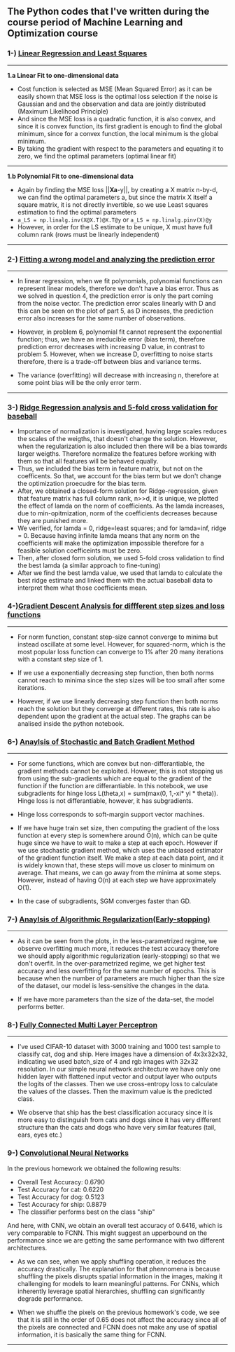 ## The Python codes that I've written during the course period of Machine Learning and Optimization course
### 1-) [Linear Regression and Least Squares](./1-LinearRegression/hw1_coding.ipynb)
***
**1.a Linear Fit to one-dimensional data** 
* Cost function is selected as MSE (Mean Squared Error) as it can be easily
shown that MSE loss is the optimal loss selection if the noise is Gaussian and
and the observation and data are jointly distributed (Maximum Likelihood Principle)
* And since the MSE loss is a quadratic function, it is also convex, and since it is
convex function, its first gradient is enough to find the global minimum, since 
for a convex function, the local minimum is the global minimum.
* By taking the gradient with respect to the parameters and equating it to zero,
we find the optimal parameters (optimal linear fit)
***
**1.b Polynomial Fit to one-dimensional data**
* Again by finding the MSE loss ||**Xa**-y||, by creating a X matrix n-by-d, we
can find the optimal parameters a, but since the matrix X itself a square matrix,
it is not directly invertible, so we use Least squares estimation to find the
optimal parameters
* `a_LS = np.linalg.inv(X@X.T)@X.T@y` or `a_LS = np.linalg.pinv(X)@y`
* However, in order for the LS estimate to be unique, X must have full column rank (rows must be linearly independent)
***

### 2-) [Fitting a wrong model and analyzing the prediction error](./2-PredictionError/hw2_coding.ipynb)
***
* In linear regression, when we fit polynomials, polynomial functions can represent linear models, therefore we don't have a bias error. Thus as we solved in question 4, the prediction error is only the part coming from the noise vector. The prediction error scales linearly with D and this can be seen on the plot of part 5, as D increases, the prediction error also increases for the same number of observations.

* However, in problem 6, polynomial fit cannot represent the exponential function; thus, we have an irreducible error (bias term), therefore prediction error decreases with increasing D value, in contrast to problem 5. However, when we increase D, overfitting to noise starts therefore, there is a trade-off between bias and variance terms.

* The variance (overfitting) will decrease with increasing n, therefore at some point bias will be the only error term.
***
### 3-) [Ridge Regression analysis and 5-fold cross validation for baseball](./3-RidgeRegCrossVal/hw3_me.ipynb)

* Importance of normalization is investigated, having large scales reduces the scales of the weigths, that doesn't change the solution. However, when the regularization is also included then there will be a bias towards larger weigths. Therefore normalize the features before working with them so that all features will be behaved equally.
* Thus, we included the bias term in feature matrix, but not on the coefficents. So that, we account for the bias term but we don't change the optimization proecudre for the bias term.
* After, we obtained a closed-form solution for Ridge-regression, given that feature matrix has full column rank, n>>d, it is unique, we plotted the effect of lamda on the  norm of coefficients. As the lamda increases, due to min-opitmization, norm of the coefficients decreases because they are punished more.
* We verified, for lamda = 0, ridge=least squares; and for lamda=inf, ridge = 0. Because having infinite lamda means that any norm on the coefficients will make the optimization impossible therefore for a feasible solution coefficeints must be zero.
* Then, after closed form solution, we used 5-fold cross validation to find the best lamda (a similar approach to fine-tuning)
* After we find the best lamda value, we used that lamda to calculate the best ridge estimate and linked them with the actual baseball data to interpret them what those coefficients mean.

### 4-)[Gradient Descent Analysis for diffferent step sizes and loss functions](./4-GradientDescentAnalysis/hw4.ipynb)
***
* For norm function, constant step-size cannot converge to minima but instead oscillate at some level. However, for squared-norm, which is the most popular loss function can converge to 1% after 20 many iterations with a constant step size of 1.

* If we use a exponentially decreasing step function, then both norms cannot reach to minima since the step sizes will be too small after some iterations.

* However, if we use linearly decreasing step function then both norms reach the solution but they converge at different rates, this rate is also dependent upon the gradient at the actual step. The graphs can be analised inside the python notebook.

### 6-) [Anaylsis of Stochastic and Batch Gradient Method](./6-StochasticGradientMethod/hw6_v2.ipynb)
***
* For some functions, which are convex but non-differantiable, the gradient methods cannot be exploited. However, this is not stopping us from using the sub-gradients which are equal to the gradient of the function if the function are differantiable. In this notebook, we use subgradients for hinge loss L(theta,x) = sum(max(0, 1,-xi* yi * theta)). Hinge loss is not differantiable, however, it has subgradients.

* Hinge loss corresponds to soft-margin support vector machines.

* If we have huge train set size, then computing the gradient of the loss function at every step is somewhere around O(n), which can be quite huge since we have to wait to make a step at each epoch. However if we use stochastic gradient method, which uses the unbiased estimator of the gradient function itself. We make a step at each data point, and it is widely known that, these steps will move us closer to minimum on average. That means, we can go away from the minima at some steps. However, instead of having O(n) at each step we have approximately O(1).

* In the case of subgradients, SGM converges faster than GD.

### 7-) [Anaylsis of Algorithmic Regularization(Early-stopping)](./8-EarlyStopping/logistic_regression_with_early_stopping.ipynb)
***
* As it can be seen from the plots, in the less-parametrized regime, we observe overfitting much more, it reduces the test accuracy therefore we should apply algorithmic regularization (early-stopping) so that we don't overfit. In the over-parametrized regime, we get higher test accuracy and less overfitting for the same number of epochs. This is because when the number of parameters are much higher than the size of the dataset, our model is less-sensitive the changes in the data.

* If we have more parameters than the size of the data-set, the model performs better.

### 8-) [Fully Connected Multi Layer Perceptron](./10-FullyConnectedNN/neural_networks_pytorch.ipynb)
***
* I've used CIFAR-10 dataset with 3000 training and 1000 test sample to classify cat, dog and ship. Here images have a dimension of 4x3x32x32, indicating we used batch_size of 4 and rgb images with 32x32 resolution. In our simple neural network architecture we have only one hidden layer with flattened input vector and output layer who outputs the logits of the classes. Then we use cross-entropy loss to calculate the values of the classes. Then the maximum value is the predicted class.

* We observe that ship has the best classification accuracy since it is more easy to distinguish from cats and dogs since it has very different structure than the cats and dogs who have very similar features (tail, ears, eyes etc.)

### 9-) [Convolutional Neural Networks](./11-ConvolutionalNeuralNetworks/cnn.ipynb)
In the previous homework we obtained the following results:
-   Overall Test Accuracy: 0.6790
-   Test Accuracy for cat: 0.6220
-   Test Accuracy for dog: 0.5123
-   Test Accuracy for ship: 0.8879
-   The classifier performs best on the class "ship"

And here, with CNN, we obtain an overall test accuracy of 0.6416, which is very comparable to FCNN. This might suggest an upperbound on the performance since we are getting the same performance with two different architectures.

* As we can see, when we apply shuffling operation, it reduces the accuracy drastically. The explanation for that phennomena is because shuffling the pixels disrupts spatial information in the images, making it challenging for models to learn meaningful patterns. For CNNs, which inherently leverage spatial hierarchies, shuffling can significantly degrade performance.

* When we shuffle the pixels on the previous homework's code, we see that it is still in the order of 0.65 does not affect the accuracy since all of the pixels are connected and FCNN does not make any use of spatial information, it is basically the same thing for FCNN.
****
